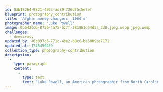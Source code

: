 ```yaml
---
id: 8db18264-9821-4963-ad89-726df5c5e7ef
blueprint: photography_contribution
title: "Afghan money changers  1980's"
photographer_name: 'Luke Powell'
image: 0b5426c6-8756-4a75-b27f-281861d64d5a_338.jpeg.webp.jpeg.webp
challenges:
  - democracy
updated_by: 46c097c5-771c-49e2-b8c6-ba6009ae7172
updated_at: 1748450459
collection_type: photography-contribution
description:
  -
    type: paragraph
    content:
      -
        type: text
        text: "Luke Powell, an American photographer from North Carolina, spent six years photographing in the Fertile Crescent  --  birthplace of agriculture and domestication  --  from the late 1970's to the early 1980's, creating his famous Afghan Folio. Luke was a master of the golden mean and also one of the few photographers who made dye-transfer prints. He exhibited widely across the planet. "
---
```

